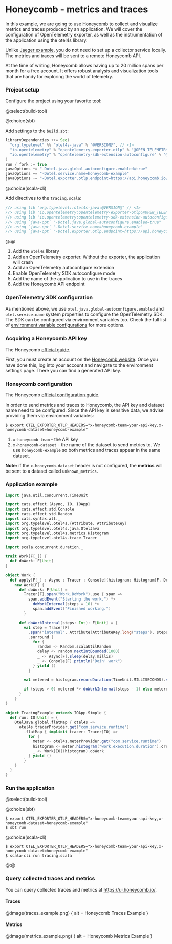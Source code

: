 # Honeycomb - metrics and traces

In this example, we are going to use [Honeycomb](https://honeycomb.io) to collect and visualize metrics and traces produced by an
application.
We will cover the configuration of OpenTelemetry exporter, as well as the instrumentation of the application using the
otel4s library.

Unlike [Jaeger example](../jaeger-docker/README.md), you do not need to set up a collector service locally. The metrics and traces
will be sent to a remote Honeycomb API.

At the time of writing, Honeycomb allows having up to 20 million spans per month for a free account.
It offers robust analysis and visualization tools that are handy for exploring the world of telemetry.

### Project setup

Configure the project using your favorite tool:

@:select(build-tool)

@:choice(sbt)

Add settings to the `build.sbt`:
```scala
libraryDependencies ++= Seq(
  "org.typelevel" %% "otel4s-java" % "@VERSION@", // <1>
  "io.opentelemetry" % "opentelemetry-exporter-otlp" % "@OPEN_TELEMETRY_VERSION@" % Runtime, // <2>
  "io.opentelemetry" % "opentelemetry-sdk-extension-autoconfigure" % "@OPEN_TELEMETRY_VERSION@" % Runtime // <3>
)
run / fork := true
javaOptions += "-Dotel.java.global-autoconfigure.enabled=true"            // <4>
javaOptions += "-Dotel.service.name=honeycomb-example"                    // <5>
javaOptions += "-Dotel.exporter.otlp.endpoint=https://api.honeycomb.io/"  // <6>
```

@:choice(scala-cli)

Add directives to the `tracing.scala`:
```scala
//> using lib "org.typelevel::otel4s-java:@VERSION@" // <1>
//> using lib "io.opentelemetry:opentelemetry-exporter-otlp:@OPEN_TELEMETRY_VERSION@" // <2>
//> using lib "io.opentelemetry:opentelemetry-sdk-extension-autoconfigure:@OPEN_TELEMETRY_VERSION@" // <3>
//> using `java-opt` "-Dotel.java.global-autoconfigure.enabled=true"            // <4>
//> using `java-opt` "-Dotel.service.name=honeycomb-example"                    // <5>
//> using `java-opt` "-Dotel.exporter.otlp.endpoint=https://api.honeycomb.io/"  // <6>
```

@:@

1) Add the `otel4s` library  
2) Add an OpenTelemetry exporter. Without the exporter, the application will crash  
3) Add an OpenTelemetry autoconfigure extension  
4) Enable OpenTelemetry SDK autoconfigure mode  
5) Add the name of the application to use in the traces  
6) Add the Honeycomb API endpoint  

### OpenTelemetry SDK configuration

As mentioned above, we use `otel.java.global-autoconfigure.enabled` and `otel.service.name` system properties to configure the
OpenTelemetry SDK.
The SDK can be configured via environment variables too. Check the full list
of [environment variable configurations](https://github.com/open-telemetry/opentelemetry-java/blob/main/sdk-extensions/autoconfigure/README.md)
for more options.

### Acquiring a Honeycomb API key

The Honeycomb [official guide](https://docs.honeycomb.io/getting-data-in/api-keys/#find-api-keys).

First, you must create an account on the [Honeycomb website](https://ui.honeycomb.io/login).
Once you have done this, log into your account and navigate to the environment settings page. There you can find a generated API key.

### Honeycomb configuration

The Honeycomb [official configuration guide](https://docs.honeycomb.io/getting-data-in/opentelemetry-overview/).

In order to send metrics and traces to Honeycomb, the API key and dataset name need to be configured.
Since the API key is sensitive data, we advise providing them via environment variables:

```shell
$ export OTEL_EXPORTER_OTLP_HEADERS="x-honeycomb-team=your-api-key,x-honeycomb-dataset=honeycomb-example"
```

1) `x-honeycomb-team` - the API key  
2) `x-honeycomb-dataset` - the name of the dataset to send metrics to. We use `honeycomb-example` so both metrics and traces appear in the same dataset.

**Note:** if the `x-honeycomb-dataset` header is not configured, the **metrics** will be sent to a dataset called `unknown_metrics`.

### Application example

```scala mdoc:silent
import java.util.concurrent.TimeUnit

import cats.effect.{Async, IO, IOApp}
import cats.effect.std.Console
import cats.effect.std.Random
import cats.syntax.all._
import org.typelevel.otel4s.{Attribute, AttributeKey}
import org.typelevel.otel4s.java.OtelJava
import org.typelevel.otel4s.metrics.Histogram
import org.typelevel.otel4s.trace.Tracer

import scala.concurrent.duration._

trait Work[F[_]] {
  def doWork: F[Unit]
}

object Work {
  def apply[F[_] : Async : Tracer : Console](histogram: Histogram[F, Double]): Work[F] =
    new Work[F] {
      def doWork: F[Unit] =
        Tracer[F].span("Work.DoWork").use { span =>
          span.addEvent("Starting the work.") *>
            doWorkInternal(steps = 10) *>
            span.addEvent("Finished working.")
        }

      def doWorkInternal(steps: Int): F[Unit] = {
        val step = Tracer[F]
          .span("internal", Attribute(AttributeKey.long("steps"), steps.toLong))
          .surround {
            for {
              random <- Random.scalaUtilRandom
              delay <- random.nextIntBounded(1000)
              _ <- Async[F].sleep(delay.millis)
              _ <- Console[F].println("Doin' work")
            } yield ()
          }

        val metered = histogram.recordDuration(TimeUnit.MILLISECONDS).surround(step)

        if (steps > 0) metered *> doWorkInternal(steps - 1) else metered
      }
    }
}

object TracingExample extends IOApp.Simple {
  def run: IO[Unit] = {
    OtelJava.global.flatMap { otel4s =>
      otel4s.tracerProvider.get("com.service.runtime")
        .flatMap { implicit tracer: Tracer[IO] =>
          for {
            meter <- otel4s.meterProvider.get("com.service.runtime")
            histogram <- meter.histogram("work.execution.duration").create
            _ <- Work[IO](histogram).doWork
          } yield ()
        }
    }
  }
}
```

### Run the application

@:select(build-tool)

@:choice(sbt)

```shell
$ export OTEL_EXPORTER_OTLP_HEADERS="x-honeycomb-team=your-api-key,x-honeycomb-dataset=honeycomb-example"
$ sbt run
```

@:choice(scala-cli)

```shell
$ export OTEL_EXPORTER_OTLP_HEADERS="x-honeycomb-team=your-api-key,x-honeycomb-dataset=honeycomb-example"
$ scala-cli run tracing.scala
```

@:@

### Query collected traces and metrics

You can query collected traces and metrics at https://ui.honeycomb.io/.

#### Traces

@:image(traces_example.png) {
  alt = Honeycomb Traces Example
}

#### Metrics

@:image(metrics_example.png) {
  alt = Honeycomb Metrics Example
}
